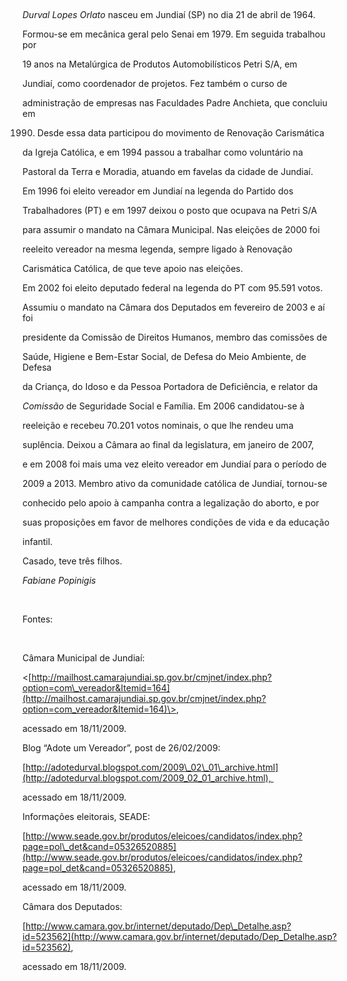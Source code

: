 

 



*Durval Lopes Orlato* nasceu em Jundiaí (SP) no dia 21 de abril de 1964.



Formou-se em mecânica geral pelo Senai em 1979. Em seguida trabalhou por

19 anos na Metalúrgica de Produtos Automobilísticos Petri S/A, em

Jundiaí, como coordenador de projetos. Fez também o curso de

administração de empresas nas Faculdades Padre Anchieta, que concluiu em

1990. Desde essa data participou do movimento de Renovação Carismática

da Igreja Católica, e em 1994 passou a trabalhar como voluntário na

Pastoral da Terra e Moradia, atuando em favelas da cidade de Jundiaí.



Em 1996 foi eleito vereador em Jundiaí na legenda do Partido dos

Trabalhadores (PT) e em 1997 deixou o posto que ocupava na Petri S/A

para assumir o mandato na Câmara Municipal. Nas eleições de 2000 foi

reeleito vereador na mesma legenda, sempre ligado à Renovação

Carismática Católica, de que teve apoio nas eleições.



Em 2002 foi eleito deputado federal na legenda do PT com 95.591 votos.

Assumiu o mandato na Câmara dos Deputados em fevereiro de 2003 e aí foi

presidente da Comissão de Direitos Humanos, membro das comissões de

Saúde, Higiene e Bem-Estar Social, de Defesa do Meio Ambiente, de Defesa

da Criança, do Idoso e da Pessoa Portadora de Deficiência, e relator da

*Comissão* de Seguridade Social e Família. Em 2006 candidatou-se à

reeleição e recebeu 70.201 votos nominais, o que lhe rendeu uma

suplência. Deixou a Câmara ao final da legislatura, em janeiro de 2007,

e em 2008 foi mais uma vez eleito vereador em Jundiaí para o período de

2009 a 2013. Membro ativo da comunidade católica de Jundiaí, tornou-se

conhecido pelo apoio à campanha contra a legalização do aborto, e por

suas proposições em favor de melhores condições de vida e da educação

infantil.



Casado, teve três filhos.



*Fabiane Popinigis*



 



Fontes:



 



Câmara Municipal de Jundiaí:

\<[http://mailhost.camarajundiai.sp.gov.br/cmjnet/index.php?option=com\_vereador&Itemid=164](http://mailhost.camarajundiai.sp.gov.br/cmjnet/index.php?option=com_vereador&Itemid=164)\>,

acessado em 18/11/2009.



Blog “Adote um Vereador”, post de 26/02/2009:

[http://adotedurval.blogspot.com/2009\_02\_01\_archive.html](http://adotedurval.blogspot.com/2009_02_01_archive.html), 

acessado em 18/11/2009.



Informações eleitorais, SEADE:

[http://www.seade.gov.br/produtos/eleicoes/candidatos/index.php?page=pol\_det&cand=05326520885](http://www.seade.gov.br/produtos/eleicoes/candidatos/index.php?page=pol_det&cand=05326520885),

acessado em 18/11/2009.



Câmara dos Deputados:

[http://www.camara.gov.br/internet/deputado/Dep\_Detalhe.asp?id=523562](http://www.camara.gov.br/internet/deputado/Dep_Detalhe.asp?id=523562),

acessado em 18/11/2009.



 

